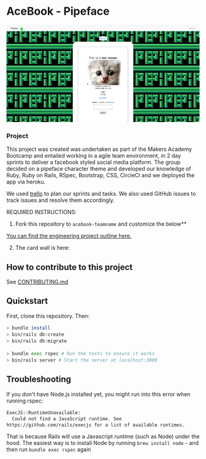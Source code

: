 # AceBook - Pipeface

<img src='./public/pipeface.png'/>


### Project
This project was created was undertaken as part of the Makers Academy Bootcamp and entailed working in a agile team environment, in 2 day sprints to deliver a facebook styled social media platform. The group decided on a pipeface character theme and developed our knowledge of Ruby, Ruby on Rails, RSpec, Bootstrap, CSS, CircleCI and we deployed the app via heroku. 

We used [trello](https://trello.com/b/gaYU7Ys1/pipeface-acebook) to plan our sprints and tasks. We also used GitHub issues to track issues and resolve them accordingly. 

REQUIRED INSTRUCTIONS:

1. Fork this repository to `acebook-teamname` and customize
the below**

[You can find the engineering project outline here.](https://github.com/makersacademy/course/tree/master/engineering_projects/rails)

2. The card wall is here: <please update>

## How to contribute to this project
See [CONTRIBUTING.md](CONTRIBUTING.md)

## Quickstart

First, clone this repository. Then:

```bash
> bundle install
> bin/rails db:create
> bin/rails db:migrate

> bundle exec rspec # Run the tests to ensure it works
> bin/rails server # Start the server at localhost:3000
```

## Troubleshooting

If you don't have Node.js installed yet, you might run into this error when running rspec:
```
ExecJS::RuntimeUnavailable:
  Could not find a JavaScript runtime. See https://github.com/rails/execjs for a list of available runtimes.
 ```
That is because Rails will use a Javascript runtime (such as Node) under the hood. The easiest way is to install Node by running `brew install node` -
and then run `bundle exec rspec` again
